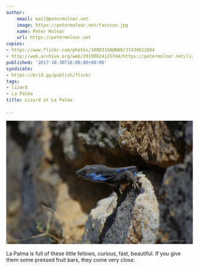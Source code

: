 ```yaml
---
author:
    email: mail@petermolnar.net
    image: https://petermolnar.net/favicon.jpg
    name: Peter Molnar
    url: https://petermolnar.net
copies:
- https://www.flickr.com/photos/36003160@N08/37439611694
- http://web.archive.org/web/20190624125744/https://petermolnar.net/lizard-at-la-palma/
published: '2017-10-30T18:00:00+00:00'
syndicate:
- https://brid.gy/publish/flickr
tags:
- lizard
- La Palma
title: Lizard at La Palma

---
```


![](lizard-at-la-palma.jpg)

La Palma is full of these little fellows, curious, fast, beautiful. If
you give them some pressed fruit bars, they come very close.